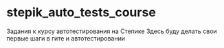 # stepik_auto_tests_course
Задания к курсу автотестирования на Степике
Здесь буду делать свои первые шаги в гите и автотестировании